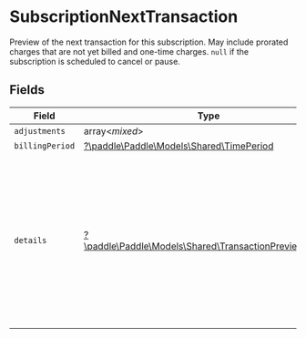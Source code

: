 # SubscriptionNextTransaction

Preview of the next transaction for this subscription. May include prorated charges that are not yet billed and one-time charges. `null` if the subscription is scheduled to cancel or pause.


## Fields

| Field                                                                                                                                                               | Type                                                                                                                                                                | Required                                                                                                                                                            | Description                                                                                                                                                         |
| ------------------------------------------------------------------------------------------------------------------------------------------------------------------- | ------------------------------------------------------------------------------------------------------------------------------------------------------------------- | ------------------------------------------------------------------------------------------------------------------------------------------------------------------- | ------------------------------------------------------------------------------------------------------------------------------------------------------------------- |
| `adjustments`                                                                                                                                                       | array<*mixed*>                                                                                                                                                      | :heavy_minus_sign:                                                                                                                                                  | N/A                                                                                                                                                                 |
| `billingPeriod`                                                                                                                                                     | [?\paddle\Paddle\Models\Shared\TimePeriod](../../Models/Shared/TimePeriod.md)                                                                                       | :heavy_minus_sign:                                                                                                                                                  | N/A                                                                                                                                                                 |
| `details`                                                                                                                                                           | [?\paddle\Paddle\Models\Shared\TransactionPreviewDetails](../../Models/Shared/TransactionPreviewDetails.md)                                                         | :heavy_minus_sign:                                                                                                                                                  | Calculated totals for a transaction preview, including discounts, tax, and currency conversion. Considered the source of truth for totals on a transaction preview. |